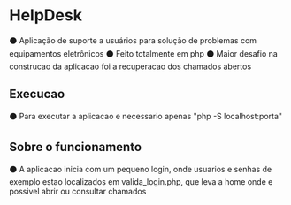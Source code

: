 # HelpDesk

:black_circle: Aplicação de suporte a usuários para solução de problemas com equipamentos eletrônicos
:black_circle: Feito totalmente em php
:black_circle: Maior desafio na construcao da aplicacao foi a recuperacao dos chamados abertos

## Execucao

:black_circle: Para executar a aplicacao e necessario apenas "php -S localhost:porta"

## Sobre o funcionamento

:black_circle: A aplicacao inicia com um pequeno login, onde usuarios e senhas de exemplo estao localizados em valida_login.php, que leva a home onde e possivel abrir ou consultar chamados
